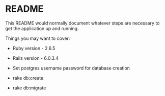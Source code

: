 # README

This README would normally document whatever steps are necessary to get the
application up and running.

Things you may want to cover:

* Ruby version - 2.6.5

* Rails version - 6.0.3.4

* Set postgres username password for database creation

* rake db:create

* rake db:migrate
